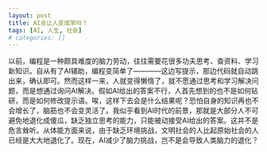 ```yaml
---
layout: post
title: AI会让人变成笨吗？
tags: [AI, 人生, 社会]
# categories: []
---
```


以前，编程是一种颇具难度的脑力劳动，往往需要花很多功夫思考、查资料、学习新知识。自从有了AI辅助，编程变简单了————这边写提示，那边代码就自动跳出来，确认即可。然而这样一来，人就变得懒惰了，就不愿通过思考和学习解决问题，而是想通过询问AI解决。假如AI给出的答案不行，人首先想到的也不是如何钻研，而是如何修改提示语。唉，这样下去会是什么结果呢？恐怕自身的知识再也不会增长了，脑筋也不会变灵活了。我似乎看到AI时代的前景，那就是大部分人不可避免地退化成傻瓜，缺乏独立思考的能力，只能被动接受AI给出的答案。这并不是危言耸听。从体能方面来说，由于缺乏环境挑战，文明社会的人比起原始社会的人已经是大大地退化了。现在，AI减少了脑力挑战，岂不是会导致人类脑力的退化？
